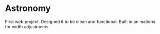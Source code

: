 # Astronomy

First web project. Designed it to be clean and functional. Built in animations for width adjustments.
